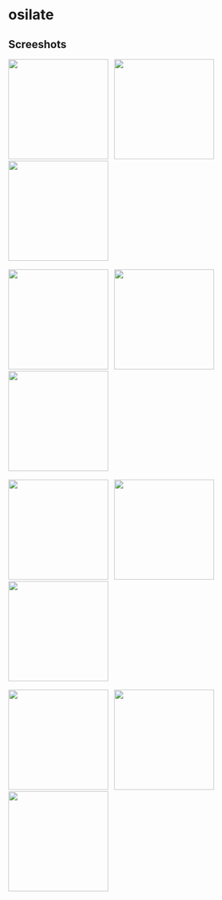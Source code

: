 # osilate

## Screeshots
<div>
  <p>
    <img src="https://github.com/user-attachments/assets/5d25891d-669e-4747-bb67-4fd4f0989dc2" width="200">
    &nbsp;
    <img src="https://github.com/user-attachments/assets/25a931ba-9b8c-4420-98f9-ff74916b7c3d" width="200">
    &nbsp;
    <img src="https://github.com/user-attachments/assets/96179213-6d7b-4d83-8e52-d616d324ea6f" width="200">
    &nbsp;
  </p>
  <p>
    <img src="https://github.com/user-attachments/assets/f49b6467-0c39-4801-8eac-a4bce60a9b80" width="200">
    &nbsp;
    <img src="https://github.com/user-attachments/assets/ee75560a-bd6e-4783-b031-c9cf4b1131a2" width="200">
    &nbsp;
    <img src="https://github.com/user-attachments/assets/0672a0d7-c679-4cbc-8b61-9427fe1272ea" width="200">
    &nbsp;
  </p>
  <p>
    <img src="https://github.com/user-attachments/assets/2704e961-0dae-40e1-b44c-16a7fa036f77" width="200">
    &nbsp;
    <img src="https://github.com/user-attachments/assets/148473fe-49f5-4fd1-8cd0-69753494b58d" width="200">
    &nbsp;
    <img src="https://github.com/user-attachments/assets/89e664f7-85ee-4288-b714-17cd42e6de23" width="200">
    &nbsp;
  </p>
  <p>
    <img src="https://github.com/user-attachments/assets/4cabf412-90e8-49f6-af46-9c58de124ba6" width="200">
    &nbsp;
    <img src="https://github.com/user-attachments/assets/5733d46e-2190-40b7-a153-bf37715dfae2" width="200">
    &nbsp;
    <img src="https://github.com/user-attachments/assets/c9d1d352-19d2-4cc4-8b21-e17e211b9bcf" width="200">
    &nbsp;
  </p>
</div>
